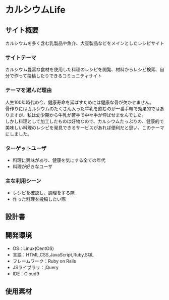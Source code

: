 # カルシウムLife

## サイト概要
カルシウムを多く含む乳製品や魚介、大豆製品などをメインとしたレシピサイト
### サイトテーマ
カルシウム豊富な食材を使用した料理のレシピを閲覧、材料からレシピ検索、自分で作って投稿したりできるコミュニティサイト

### テーマを選んだ理由
人生100年時代の今、健康寿命を延ばすためには健康な骨が欠かせません。  
骨作りにはカルシウムのたくさん入った牛乳を飲むのが一番手軽で効果的ではありますが、私は幼少期から牛乳が苦手で中々手が伸ばせませんでした。  
しかし料理として加工したものは好物なので、カルシウムたっぷりの、健康的で美味しい料理のレシピを発見できるサービスがあれば便利だと思い、このテーマにしました。

### ターゲットユーザ
 - 料理に興味があり、健康を気にする全ての年代
 - 料理が好きなユーザ

### 主な利用シーン
 - レシピを確認し、調理をする際
 - 作った料理を投稿したい際

## 設計書


## 開発環境
- OS：Linux(CentOS)
- 言語：HTML,CSS,JavaScript,Ruby,SQL
- フレームワーク：Ruby on Rails
- JSライブラリ：jQuery
- IDE：Cloud9

## 使用素材

